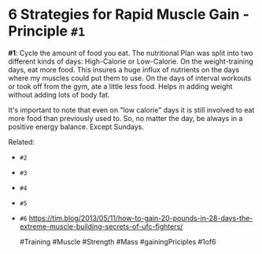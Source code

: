 # 6 Strategies for Rapid Muscle Gain - Principle `#1`

**#1**: Cycle the amount of food you eat.
The nutritional Plan was split into two different kinds of days:
High-Calorie or Low-Calorie.
On the weight-training days, eat more food. This insures a huge influx
of nutrients on the days where my muscles could put them to use. On the
days of interval workouts or took off from the gym, ate a little less
food. Helps in adding weight without adding lots of body fat.

It's important to note that even on "low calorie" days it is still
involved to eat more food than previously used to. So, no matter the
day, be always in a positive energy balance. Except Sundays.

Related:
 - `#2`
 - `#3`
 - `#4`
 - `#5`
 - `#6`
 https://tim.blog/2013/05/11/how-to-gain-20-pounds-in-28-days-the-extreme-muscle-building-secrets-of-ufc-fighters/

      #Training #Muscle #Strength #Mass #gainingPriciples #1of6

